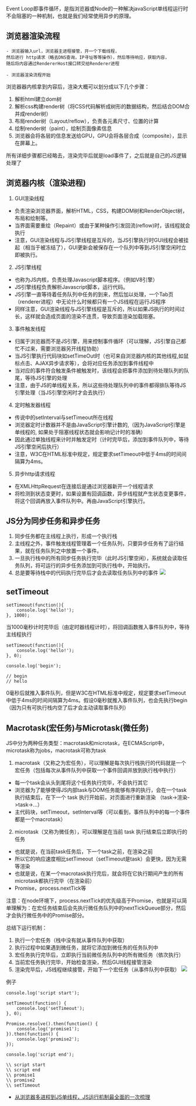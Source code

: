 Event Loop即事件循环，是指浏览器或Node的一种解决javaScript单线程运行时不会阻塞的一种机制，也就是我们经常使用异步的原理。

## 浏览器渲染流程
```
- 浏览器输入url，浏览器主进程接管，开一个下载线程，
然后进行 http请求（略去DNS查询，IP寻址等等操作），然后等待响应，获取内容，
随后将内容通过RendererHost接口转交给Renderer进程

- 浏览器渲染流程开始
```
浏览器器内核拿到内容后，渲染大概可以划分成以下几个步骤：
1. 解析html建立dom树
2. 解析css构建render树（将CSS代码解析成树形的数据结构，然后结合DOM合并成render树）
3. 布局render树（Layout/reflow），负责各元素尺寸、位置的计算
4. 绘制render树（paint），绘制页面像素信息
5. 浏览器会将各层的信息发送给GPU，GPU会将各层合成（composite），显示在屏幕上。

所有详细步骤都已经略去，渲染完毕后就是load事件了，之后就是自己的JS逻辑处理了

## 浏览器内核（渲染进程)
1. GUI渲染线程
* 负责渲染浏览器界面，解析HTML，CSS，构建DOM树和RenderObject树，布局和绘制等。
* 当界面需要重绘（Repaint）或由于某种操作引发回流(reflow)时，该线程就会执行
* 注意，GUI渲染线程与JS引擎线程是互斥的，当JS引擎执行时GUI线程会被挂起（相当于被冻结了），GUI更新会被保存在一个队列中等到JS引擎空闲时立即被执行。
2. JS引擎线程
* 也称为JS内核，负责处理Javascript脚本程序。（例如V8引擎）
* JS引擎线程负责解析Javascript脚本，运行代码。
* JS引擎一直等待着任务队列中任务的到来，然后加以处理，一个Tab页（renderer进程）中无论什么时候都只有一个JS线程在运行JS程序
* 同样注意，GUI渲染线程与JS引擎线程是互斥的，所以如果JS执行的时间过长，这样就会造成页面的渲染不连贯，导致页面渲染加载阻塞。
3. 事件触发线程
* 归属于浏览器而不是JS引擎，用来控制事件循环（可以理解，JS引擎自己都忙不过来，需要浏览器另开线程协助）
* 当JS引擎执行代码块如setTimeOut时（也可来自浏览器内核的其他线程,如鼠标点击、AJAX异步请求等），会将对应任务添加到事件线程中
* 当对应的事件符合触发条件被触发时，该线程会把事件添加到待处理队列的队尾，等待JS引擎的处理
* 注意，由于JS的单线程关系，所以这些待处理队列中的事件都得排队等待JS引擎处理（当JS引擎空闲时才会去执行）
4. 定时触发器线程
* 传说中的setInterval与setTimeout所在线程
* 浏览器定时计数器并不是由JavaScript引擎计数的,（因为JavaScript引擎是单线程的, 如果处于阻塞线程状态就会影响记计时的准确）
* 因此通过单独线程来计时并触发定时（计时完毕后，添加到事件队列中，等待JS引擎空闲后执行）
* 注意，W3C在HTML标准中规定，规定要求setTimeout中低于4ms的时间间隔算为4ms。
5. 异步http请求线程
* 在XMLHttpRequest在连接后是通过浏览器新开一个线程请求
* 将检测到状态变更时，如果设置有回调函数，异步线程就产生状态变更事件，将这个回调再放入事件队列中。再由JavaScript引擎执行。

## JS分为同步任务和异步任务
1. 同步任务都在主线程上执行，形成一个执行栈
2. 主线程之外，事件触发线程管理着一个任务队列，只要异步任务有了运行结果，就在任务队列之中放置一个事件。
3. 一旦执行栈中的所有同步任务执行完毕（此时JS引擎空闲），系统就会读取任务队列，将可运行的异步任务添加到可执行栈中，开始执行。
4. 总是要等待栈中的代码执行完毕后才会去读取任务队列中的事件
![](https://github.com/wangyuanfen/study-notes/blob/master/image/1563463752828.jpg?raw=true)

## setTimeout
```
setTimeout(function(){
    console.log('hello!');
}, 1000);
```
当1000毫秒计时完毕后（由定时器线程计时），将回调函数推入事件队列中，等待主线程执行
```
setTimeout(function(){
    console.log('hello!');
}, 0);

console.log('begin');

// begin
// hello
```
0毫秒后就推入事件队列，但是W3C在HTML标准中规定，规定要求setTimeout中低于4ms的时间间隔算为4ms。假设0毫秒就推入事件队列，也会先执行begin（因为只有可执行栈内空了后才会主动读取事件队列）

## Macrotask(宏任务)与Microtask(微任务)
JS中分为两种任务类型：macrotask和microtask，在ECMAScript中，microtask称为jobs，macrotask可称为task
1. macrotask（又称之为宏任务），可以理解是每次执行栈执行的代码就是一个宏任务（包括每次从事件队列中获取一个事件回调并放到执行栈中执行）
* 每一个task会从头到尾将这个任务执行完毕，不会执行其它
* 浏览器为了能够使得JS内部task与DOM任务能够有序的执行，会在一个task执行结束后，在下一个 task 执行开始前，对页面进行重新渲染
（task->渲染->task->...）
* 主代码块，setTimeout，setInterval等（可以看到，事件队列中的每一个事件都是一个macrotask）
2. microtask（又称为微任务），可以理解是在当前 task 执行结束后立即执行的任务
* 也就是说，在当前task任务后，下一个task之前，在渲染之前
* 所以它的响应速度相比setTimeout（setTimeout是task）会更快，因为无需等渲染
* 也就是说，在某一个macrotask执行完后，就会将在它执行期间产生的所有microtask都执行完毕（在渲染前）
* Promise，process.nextTick等

注意：在node环境下，process.nextTick的优先级高于Promise，也就是可以简单理解为：在宏任务结束后会先执行微任务队列中的nextTickQueue部分，然后才会执行微任务中的Promise部分。

总结下运行机制：
1. 执行一个宏任务（栈中没有就从事件队列中获取）
2. 执行过程中如果遇到微任务，就将它添加到微任务的任务队列中
3. 宏任务执行完毕后，立即执行当前微任务队列中的所有微任务（依次执行）
4. 当前宏任务执行完毕，开始检查渲染，然后GUI线程接管渲染
5. 渲染完毕后，JS线程继续接管，开始下一个宏任务（从事件队列中获取）
![](https://github.com/wangyuanfen/study-notes/blob/master/image/1563464666560.jpg?raw=true)

例子
```
console.log('script start');

setTimeout(function() {
    console.log('setTimeout');
}, 0);

Promise.resolve().then(function() {
    console.log('promise1');
}).then(function() {
    console.log('promise2');
});

console.log('script end');

\\ script start
\\ script end
\\ promise1
\\ promise2
\\ setTimeout
```
* [从浏览器多进程到JS单线程，JS运行机制最全面的一次梳理](https://juejin.im/post/5a6547d0f265da3e283a1df7)
